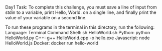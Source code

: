 Day1 Task: To complete this challenge, you must save a line of input from stdin to a variable, print Hello, World. on a single line, and finally print the value of your variable on a second line.

To run these programs in the terminal in this directory, run the following: 
Language: Terminal Command
Shell: sh HelloWorld.sh
Python: python HelloWorld.py
C++: g++ HelloWorld.cpp -o hello.exe
Javascript: node HelloWorld.js
Docker: docker run hello-world

